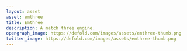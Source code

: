 ```yaml
---
layout: asset
asset: emthree
title: Emthree
description: A match three engine.
opengraph_image: https://defold.com/images/assets/emthree-thumb.png
twitter_image: https://defold.com/images/assets/emthree-thumb.png
---
```

